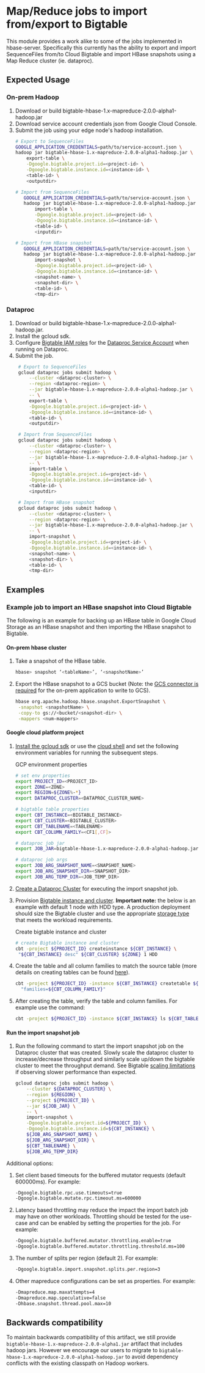 # Map/Reduce jobs to import from/export to Bigtable

This module provides a work alike to some of the jobs implemented in hbase-server.
Specifically this currently has the ability to export and import SequenceFiles
from/to Cloud Bigtable and import HBase snapshots using a Map Reduce cluster (ie. dataproc).

## Expected Usage 

[//]: # ({x-version-update-start:bigtable-client-parent:released})
### On-prem Hadoop

1. Download or build bigtable-hbase-1.x-mapreduce-2.0.0-alpha1-hadoop.jar
2. Download service account credentials json from Google Cloud Console.
3. Submit the job using your edge node's hadoop installation. 
   ```bash
   # Export to SequenceFiles
   GOOGLE_APPLICATION_CREDENTIALS=path/to/service-account.json \
   hadoop jar bigtable-hbase-1.x-mapreduce-2.0.0-alpha1-hadoop.jar \
       export-table \
       -Dgoogle.bigtable.project.id=<project-id> \
       -Dgoogle.bigtable.instance.id=<instance-id> \
       <table-id> \
       <outputdir>
   
   # Import from SequenceFiles
      GOOGLE_APPLICATION_CREDENTIALS=path/to/service-account.json \
      hadoop jar bigtable-hbase-1.x-mapreduce-2.0.0-alpha1-hadoop.jar \
          import-table \
          -Dgoogle.bigtable.project.id=<project-id> \
          -Dgoogle.bigtable.instance.id=<instance-id> \
          <table-id> \
          <inputdir>
   
   # Import from HBase snapshot
      GOOGLE_APPLICATION_CREDENTIALS=path/to/service-account.json \
      hadoop jar bigtable-hbase-1.x-mapreduce-2.0.0-alpha1-hadoop.jar \
          import-snapshot \
          -Dgoogle.bigtable.project.id=<project-id> \
          -Dgoogle.bigtable.instance.id=<instance-id> \
          <snapshot-name> \
          <snapshot-dir> \
          <table-id> \
          <tmp-dir>
   ```


### Dataproc

1. Download or build bigtable-hbase-1.x-mapreduce-2.0.0-alpha1-hadoop.jar.
2. Install the gcloud sdk.
3. Configure [Bigtable IAM roles](https://cloud.google.com/bigtable/docs/access-control#roles) 
    for the [Dataproc Service Account](https://cloud.google.com/dataproc/docs/concepts/configuring-clusters/service-accounts#what_are_service_accounts) 
    when running on Dataproc.
4. Submit the job. 
   ```bash
    # Export to SequenceFiles
    gcloud dataproc jobs submit hadoop \
        --cluster <dataproc-cluster> \
        --region <dataproc-region> \
        --jar bigtable-hbase-1.x-mapreduce-2.0.0-alpha1-hadoop.jar \
        -- \
        export-table \
        -Dgoogle.bigtable.project.id=<project-id> \
        -Dgoogle.bigtable.instance.id=<instance-id> \
        <table-id> \
        <outputdir>
   
    # Import from SequenceFiles
    gcloud dataproc jobs submit hadoop \
        --cluster <dataproc-cluster> \
        --region <dataproc-region> \
        --jar bigtable-hbase-1.x-mapreduce-2.0.0-alpha1-hadoop.jar \
        -- \
        import-table \
        -Dgoogle.bigtable.project.id=<project-id> \
        -Dgoogle.bigtable.instance.id=<instance-id> \
        <table-id> \
        <inputdir>
   
    # Import from HBase snapshot
    gcloud dataproc jobs submit hadoop \
        --cluster <dataproc-cluster> \
        --region <dataproc-region> \
        --jar bigtable-hbase-1.x-mapreduce-2.0.0-alpha1-hadoop.jar \
        -- \
        import-snapshot \
        -Dgoogle.bigtable.project.id=<project-id> \
        -Dgoogle.bigtable.instance.id=<instance-id> \
        <snapshot-name> \
        <snapshot-dir> \
        <table-id> \
        <tmp-dir>   
   ```

## Examples
### Example job to import an HBase snapshot into Cloud Bigtable

The following is an example for backing up an HBase table in Google Cloud Storage 
as an HBase snapshot and then importing the HBase snapshot to Bigtable.

#### On-prem hbase cluster
1. Take a snapshot of the HBase table.
    ```bash
    hbase> snapshot ‘<tableName>’, ‘<snapshotName>’
    ```
   
2. Export the HBase snapshot to a GCS bucket (Note: the [GCS connector is required](https://cloud.google.com/dataproc/docs/concepts/connectors/install-storage-connector)
for the on-prem application to write to GCS).
    ```bash
    hbase org.apache.hadoop.hbase.snapshot.ExportSnapshot \
     -snapshot <snapshotName> \
     -copy-to gs://<bucket/<snapshot-dir> \
     -mappers <num-mappers>
    ```

#### Google cloud platform project

1. [Install the gcloud sdk](https://cloud.google.com/sdk/docs/install) or use the [cloud shell](https://cloud.google.com/shell/docs/running-gcloud-commands) and set the following 
environment variables for running the subsequent steps.

    GCP environment properties 
    ```bash
    # set env properties
    export PROJECT_ID=<PROJECT_ID>
    export ZONE=<ZONE>
    export REGION=${ZONE%-*}
    export DATAPROC_CLUSTER=<DATAPROC_CLUSTER_NAME>
    
    # bigtable table properties
    export CBT_INSTANCE=<BIGTABLE_INSTANCE>
    export CBT_CLUSTER=<BIGTABLE_CLUSTER>
    export CBT_TABLENAME=<TABLENAME>
    export CBT_COLUMN_FAMILY=<CF1[,CF]>
    
    # dataproc job jar
    export JOB_JAR=bigtable-hbase-1.x-mapreduce-2.0.0-alpha1-hadoop.jar
    
    # dataproc job args
    export JOB_ARG_SNAPSHOT_NAME=<SNAPSHOT_NAME>
    export JOB_ARG_SNAPSHOT_DIR=<SNAPSHOT_DIR>
    export JOB_ARG_TEMP_DIR=<JOB_TEMP_DIR>
    ```

2. [Create a Dataproc Cluster](https://cloud.google.com/dataproc/docs/guides/create-cluster) for executing the import snapshot job.

3. Provision [Bigtable instance and cluster](https://cloud.google.com/bigtable/docs/instances-clusters-nodes). **Important note:** the below is an example with
default 1 node with HDD type. A production deployment should size the Bigtable
cluster and use the appropriate [storage type](https://cloud.google.com/bigtable/docs/choosing-ssd-hdd) that meets the workload requirements.

    Create bigtable instance and cluster

    ```bash
    # create Bigtable instance and cluster
    cbt -project ${PROJECT_ID} createinstance ${CBT_INSTANCE} \
     "${CBT_INSTANCE} desc" ${CBT_CLUSTER} ${ZONE} 1 HDD 
    ```

4. Create the table and all column families to match the source table (more 
details on creating tables can be found [here](https://cloud.google.com/bigtable/docs/cbt-reference#create_a_table)).

    ```bash
    cbt -project ${PROJECT_ID} -instance ${CBT_INSTANCE} createtable ${CBT_TABLENAME} \
      "families=${CBT_COLUMN_FAMILY}"
    ```

5. After creating the table, verify the table and column families. For example use
the command:

    ```bash
    cbt -project ${PROJECT_ID} -instance ${CBT_INSTANCE} ls ${CBT_TABLENAME}
    ```

#### Run the import snapshot job

1. Run the following command to start the import snapshot job on the Dataproc cluster
that was created. Slowly scale the dataproc cluster to increase/decrease throughput 
and similarly scale up/down the bigtable cluster to meet the throughput demand. See 
Bigtable [scaling limitations](https://cloud.google.com/bigtable/docs/scaling#limitations) if observing slower performance than expected.

    ```bash
    gcloud dataproc jobs submit hadoop \
        --cluster ${DATAPROC_CLUSTER} \
        --region ${REGION} \
        --project ${PROJECT_ID} \
        --jar ${JOB_JAR} \
        -- \
        import-snapshot \
        -Dgoogle.bigtable.project.id=${PROJECT_ID} \
        -Dgoogle.bigtable.instance.id=${CBT_INSTANCE} \
        ${JOB_ARG_SNAPSHOT_NAME} \
        ${JOB_ARG_SNAPSHOT_DIR} \
        ${CBT_TABLENAME} \
        ${JOB_ARG_TEMP_DIR}
    ```

Additional options: 

1. Set client based timeouts for the buffered mutator requests (default 600000ms).
For example:

    ```bash
    -Dgoogle.bigtable.rpc.use.timeouts=true
    -Dgoogle.bigtable.mutate.rpc.timeout.ms=600000
    ```

2. Latency based throttling may reduce the impact the import batch job may have on 
other workloads. Throttling should be tested for the use-case and can be enabled by 
setting the properties for the job. For example:

    ```bash
    -Dgoogle.bigtable.buffered.mutator.throttling.enable=true
    -Dgoogle.bigtable.buffered.mutator.throttling.threshold.ms=100
    ```

3. The number of splits per region (default 2). For example:

    ```bash
    -Dgoogle.bigtable.import.snapshot.splits.per.region=3
    ```

4. Other mapreduce configurations can be set as properties. For example:

    ```bash
    -Dmapreduce.map.maxattempts=4
    -Dmapreduce.map.speculative=false
    -Dhbase.snapshot.thread.pool.max=10
    ```

## Backwards compatibility

To maintain backwards compatibility of this artifact, we still provide
`bigtable-hbase-1.x-mapreduce-2.0.0-alpha1.jar` artifact that includes
hadoop jars. However we encourage our users to migrate to 
`bigtable-hbase-1.x-mapreduce-2.0.0-alpha1-hadoop.jar` to avoid dependency
conflicts with the existing classpath on Hadoop workers.

[//]: # ({x-version-update-end})
